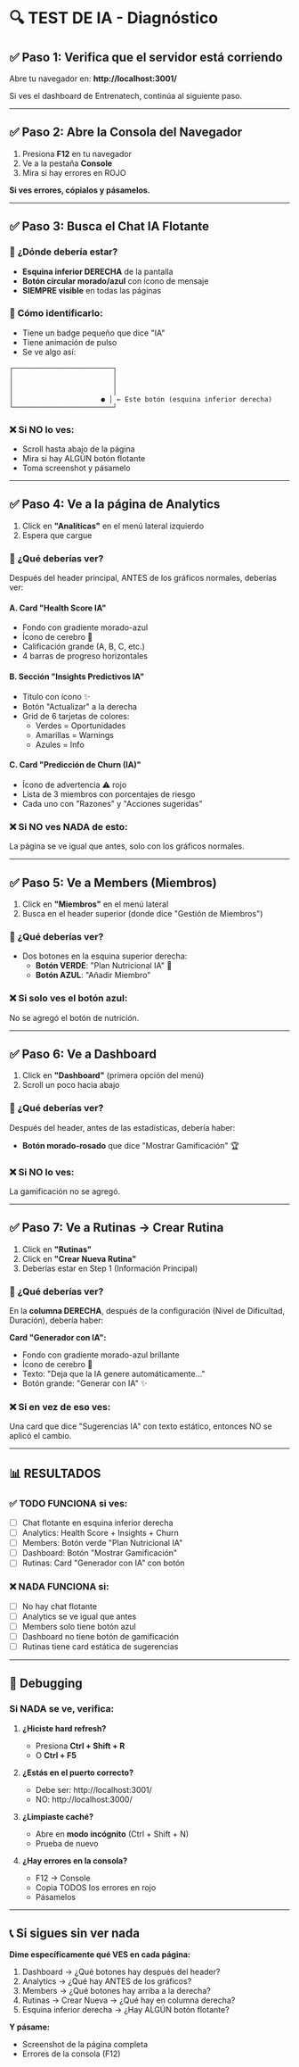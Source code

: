 # 🔍 TEST DE IA - Diagnóstico

## ✅ Paso 1: Verifica que el servidor está corriendo

Abre tu navegador en: **http://localhost:3001/**

Si ves el dashboard de Entrenatech, continúa al siguiente paso.

---

## ✅ Paso 2: Abre la Consola del Navegador

1. Presiona **F12** en tu navegador
2. Ve a la pestaña **Console**
3. Mira si hay errores en ROJO

**Si ves errores, cópialos y pásamelos.**

---

## ✅ Paso 3: Busca el Chat IA Flotante

### 🔎 **¿Dónde debería estar?**
- **Esquina inferior DERECHA** de la pantalla
- **Botón circular morado/azul** con ícono de mensaje
- **SIEMPRE visible** en todas las páginas

### 🎯 **Cómo identificarlo:**
- Tiene un badge pequeño que dice "IA"
- Tiene animación de pulso
- Se ve algo así:
```
┌─────────────────────────┐
│                         │
│                         │
│                         │
│                      ● │ ← Este botón (esquina inferior derecha)
└─────────────────────────┘
```

### ❌ **Si NO lo ves:**
- Scroll hasta abajo de la página
- Mira si hay ALGÚN botón flotante
- Toma screenshot y pásamelo

---

## ✅ Paso 4: Ve a la página de Analytics

1. Click en **"Analíticas"** en el menú lateral izquierdo
2. Espera que cargue

### 🔎 **¿Qué deberías ver?**

Después del header principal, ANTES de los gráficos normales, deberías ver:

#### A. **Card "Health Score IA"**
- Fondo con gradiente morado-azul
- Ícono de cerebro 🧠
- Calificación grande (A, B, C, etc.)
- 4 barras de progreso horizontales

#### B. **Sección "Insights Predictivos IA"**
- Título con ícono ✨
- Botón "Actualizar" a la derecha
- Grid de 6 tarjetas de colores:
  - Verdes = Oportunidades
  - Amarillas = Warnings
  - Azules = Info

#### C. **Card "Predicción de Churn (IA)"**
- Ícono de advertencia ⚠️ rojo
- Lista de 3 miembros con porcentajes de riesgo
- Cada uno con "Razones" y "Acciones sugeridas"

### ❌ **Si NO ves NADA de esto:**
La página se ve igual que antes, solo con los gráficos normales.

---

## ✅ Paso 5: Ve a Members (Miembros)

1. Click en **"Miembros"** en el menú lateral
2. Busca en el header superior (donde dice "Gestión de Miembros")

### 🔎 **¿Qué deberías ver?**
- Dos botones en la esquina superior derecha:
  - **Botón VERDE**: "Plan Nutricional IA" 🍎
  - **Botón AZUL**: "Añadir Miembro"

### ❌ **Si solo ves el botón azul:**
No se agregó el botón de nutrición.

---

## ✅ Paso 6: Ve a Dashboard

1. Click en **"Dashboard"** (primera opción del menú)
2. Scroll un poco hacia abajo

### 🔎 **¿Qué deberías ver?**
Después del header, antes de las estadísticas, debería haber:
- **Botón morado-rosado** que dice "Mostrar Gamificación" 🏆

### ❌ **Si NO lo ves:**
La gamificación no se agregó.

---

## ✅ Paso 7: Ve a Rutinas → Crear Rutina

1. Click en **"Rutinas"**
2. Click en **"Crear Nueva Rutina"**
3. Deberías estar en Step 1 (Información Principal)

### 🔎 **¿Qué deberías ver?**
En la **columna DERECHA**, después de la configuración (Nivel de Dificultad, Duración), debería haber:

**Card "Generador con IA":**
- Fondo con gradiente morado-azul brillante
- Ícono de cerebro 🧠
- Texto: "Deja que la IA genere automáticamente..."
- Botón grande: "Generar con IA" ✨

### ❌ **Si en vez de eso ves:**
Una card que dice "Sugerencias IA" con texto estático, entonces NO se aplicó el cambio.

---

## 📊 RESULTADOS

### ✅ TODO FUNCIONA si ves:
- [ ] Chat flotante en esquina inferior derecha
- [ ] Analytics: Health Score + Insights + Churn
- [ ] Members: Botón verde "Plan Nutricional IA"
- [ ] Dashboard: Botón "Mostrar Gamificación"
- [ ] Rutinas: Card "Generador con IA" con botón

### ❌ NADA FUNCIONA si:
- [ ] No hay chat flotante
- [ ] Analytics se ve igual que antes
- [ ] Members solo tiene botón azul
- [ ] Dashboard no tiene botón de gamificación
- [ ] Rutinas tiene card estática de sugerencias

---

## 🐛 Debugging

### Si NADA se ve, verifica:

1. **¿Hiciste hard refresh?**
   - Presiona **Ctrl + Shift + R**
   - O **Ctrl + F5**

2. **¿Estás en el puerto correcto?**
   - Debe ser: http://localhost:3001/
   - NO: http://localhost:3000/

3. **¿Limpiaste caché?**
   - Abre en **modo incógnito** (Ctrl + Shift + N)
   - Prueba de nuevo

4. **¿Hay errores en la consola?**
   - F12 → Console
   - Copia TODOS los errores en rojo
   - Pásamelos

---

## 📞 Si sigues sin ver nada

**Dime específicamente qué VES en cada página:**
1. Dashboard → ¿Qué botones hay después del header?
2. Analytics → ¿Qué hay ANTES de los gráficos?
3. Members → ¿Qué botones hay arriba a la derecha?
4. Rutinas → Crear Nueva → ¿Qué hay en columna derecha?
5. Esquina inferior derecha → ¿Hay ALGÚN botón flotante?

**Y pásame:**
- Screenshot de la página completa
- Errores de la consola (F12)